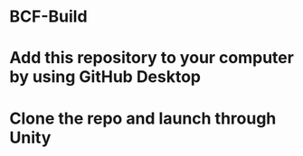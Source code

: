 # BCF-Build
# Add this repository to your computer by using GitHub Desktop
# Clone the repo and launch through Unity
